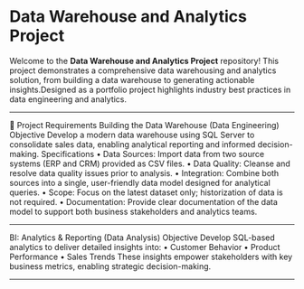 # Data Warehouse and Analytics Project

Welcome to the **Data Warehouse and Analytics Project** repository!
This project demonstrates a comprehensive data warehousing and analytics solution, from building a data warehouse to generating actionable insights.Designed as a portfolio project highlights industry best practices in data engineering and analytics.

-----
🚀 Project Requirements
Building the Data Warehouse (Data Engineering)
Objective
Develop a modern data warehouse using SQL Server to consolidate sales data, enabling analytical reporting and informed decision-making.
Specifications
•	Data Sources: Import data from two source systems (ERP and CRM) provided as CSV files.
•	Data Quality: Cleanse and resolve data quality issues prior to analysis.
•	Integration: Combine both sources into a single, user-friendly data model designed for analytical queries.
•	Scope: Focus on the latest dataset only; historization of data is not required.
•	Documentation: Provide clear documentation of the data model to support both business stakeholders and analytics teams.
________________________________________
BI: Analytics & Reporting (Data Analysis)
Objective
Develop SQL-based analytics to deliver detailed insights into:
•	Customer Behavior
•	Product Performance
•	Sales Trends
These insights empower stakeholders with key business metrics, enabling strategic decision-making.

-----

